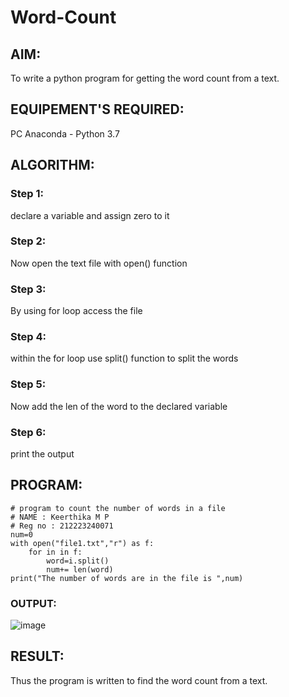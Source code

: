 # Word-Count
## AIM:
To write a python program for getting the word count from a text.
## EQUIPEMENT'S REQUIRED: 
PC
Anaconda - Python 3.7
## ALGORITHM: 
### Step 1:
declare a variable and assign zero to it
### Step 2: 
Now open the text file with open() function
### Step 3: 
By using for loop access the file 
### Step 4:  
within the for loop use split() function to split the words
### Step 5: 
Now add the len of the word to the declared variable
### Step 6: 
print the output
## PROGRAM:
```
# program to count the number of words in a file
# NAME : Keerthika M P
# Reg no : 212223240071
num=0
with open("file1.txt","r") as f:
    for in in f:
        word=i.split()
        num+= len(word)
print("The number of words are in the file is ",num)
```
### OUTPUT:

![image](https://github.com/Keerthika23013559/Word-Count/assets/162658262/876d21de-988e-4b35-adbb-0aa3223fd5d8)


## RESULT:
Thus the program is written to find the word count from a text.

